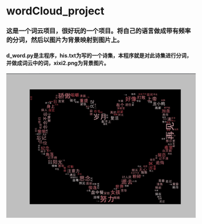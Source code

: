 # wordCloud_project
### 这是一个词云项目，很好玩的一个项目。将自己的语言做成带有频率的分词，然后以图片为背景映射到图片上。
#### d_word.py是主程序，his.txt为写的一个诗集，本程序就是对此诗集进行分词，并做成词云中的词，xixi2.png为背景图片。
![运行结果图](result.png)
